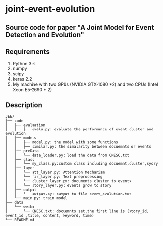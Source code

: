 # joint-event-evolution
## Source code for paper "A Joint Model for Event Detection and Evolution"
## Requirements
<ol>
  <li>Python 3.6</li>
  <li>numpy</li>
  <li>scipy</li>
  <li>keras 2.2</li>
  <li>My machine with two GPUs (NVIDIA GTX-1080 *2) and two CPUs (Intel Xeon E5-2690 * 2)</li>
</ol>

## Description
```
JEE/
├── code
│   ├── evaluation
│   │   ├── evalu.py: evaluate the performance of event cluster and evolution
│   ├── models
│   │   ├── model.py: the model with some functions
│   │   ├── similar.py: the simalarity between docuemnts or events
│   ├── preData
│   │   └── data_loader.py: load the data from CNESC.txt 
│   ├── class
│   │   └── my_class.py:custom class including docuemnt,cluster,syory
│   ├── layer
│   │   └── att_layer.py: Attention Mechanism
│   │   └── fir_layer.py: Text preprocessing
│   │   └── cluster_layer.py: documents cluster to events
│   │   └── story_layer.py: events grow to story
│   ├── output
│   │   └── output.py: output to file event_evolution.txt
│   └── main.py: train model
├── data
│   └── weibo
│       └── CNESC.txt: docuemnts set,the first line is (story_id, event_id ,title, content, keyword, time)
└── README.md
```
